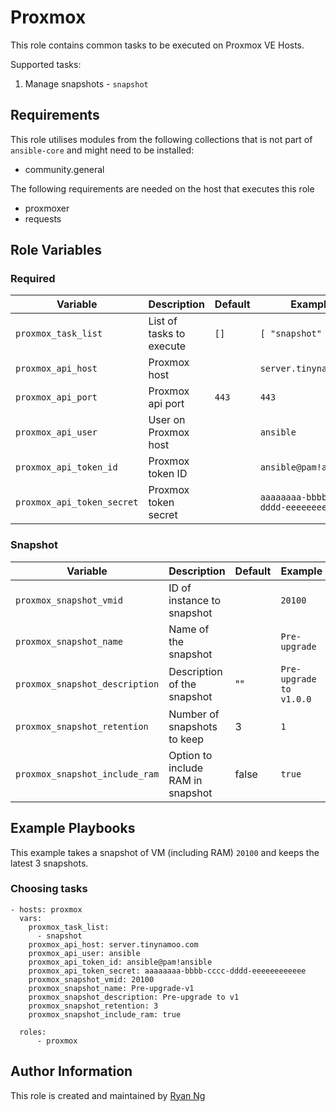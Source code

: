 <!-- @format -->

# Proxmox

This role contains common tasks to be executed on Proxmox VE Hosts.

Supported tasks:

1. Manage snapshots - `snapshot`

## Requirements

This role utilises modules from the following collections that is not part of `ansible-core` and might need to be installed:

- community.general

The following requirements are needed on the host that executes this role

- proxmoxer
- requests

## Role Variables

### Required

| Variable                   | Description              | Default | Example                                |
| -------------------------- | ------------------------ | ------- | -------------------------------------- |
| `proxmox_task_list`        | List of tasks to execute | `[]`    | `[ "snapshot" ]`                       |
| `proxmox_api_host`         | Proxmox host             |         | `server.tinynamoo.com`                 |
| `proxmox_api_port`         | Proxmox api port         | `443`   | `443`                                  |
| `proxmox_api_user`         | User on Proxmox host     |         | `ansible`                              |
| `proxmox_api_token_id`     | Proxmox token ID         |         | `ansible@pam!ansible`                  |
| `proxmox_api_token_secret` | Proxmox token secret     |         | `aaaaaaaa-bbbb-cccc-dddd-eeeeeeeeeeee` |

### Snapshot

| Variable                       | Description                       | Default | Example                 |
| ------------------------------ | --------------------------------- | ------- | ----------------------- |
| `proxmox_snapshot_vmid`        | ID of instance to snapshot        |         | `20100`                 |
| `proxmox_snapshot_name`        | Name of the snapshot              |         | `Pre-upgrade`           |
| `proxmox_snapshot_description` | Description of the snapshot       | ""      | `Pre-upgrade to v1.0.0` |
| `proxmox_snapshot_retention`   | Number of snapshots to keep       | 3       | `1`                     |
| `proxmox_snapshot_include_ram` | Option to include RAM in snapshot | false   | `true`                  |

## Example Playbooks

This example takes a snapshot of VM (including RAM) `20100` and keeps the latest 3 snapshots.

### Choosing tasks

```
- hosts: proxmox
  vars:
    proxmox_task_list:
      - snapshot
    proxmox_api_host: server.tinynamoo.com
    proxmox_api_user: ansible
    proxmox_api_token_id: ansible@pam!ansible
    proxmox_api_token_secret: aaaaaaaa-bbbb-cccc-dddd-eeeeeeeeeeee
    proxmox_snapshot_vmid: 20100
    proxmox_snapshot_name: Pre-upgrade-v1
    proxmox_snapshot_description: Pre-upgrade to v1
    proxmox_snapshot_retention: 3
    proxmox_snapshot_include_ram: true

  roles:
      - proxmox
```

## Author Information

This role is created and maintained by [Ryan Ng](https://www.github.com/RyanNgWH)
